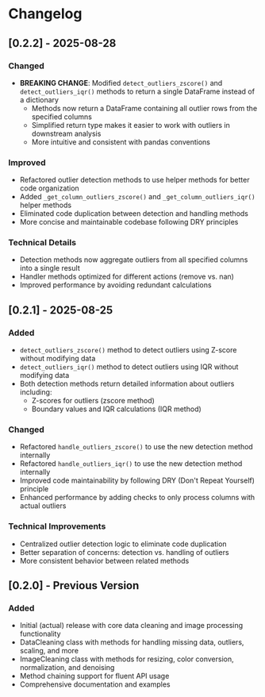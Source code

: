 # Changelog

## [0.2.2] - 2025-08-28

### Changed
- **BREAKING CHANGE**: Modified `detect_outliers_zscore()` and `detect_outliers_iqr()` methods to return a single DataFrame instead of a dictionary
  - Methods now return a DataFrame containing all outlier rows from the specified columns
  - Simplified return type makes it easier to work with outliers in downstream analysis
  - More intuitive and consistent with pandas conventions

### Improved
- Refactored outlier detection methods to use helper methods for better code organization
- Added `_get_column_outliers_zscore()` and `_get_column_outliers_iqr()` helper methods
- Eliminated code duplication between detection and handling methods
- More concise and maintainable codebase following DRY principles

### Technical Details
- Detection methods now aggregate outliers from all specified columns into a single result
- Handler methods optimized for different actions (remove vs. nan)
- Improved performance by avoiding redundant calculations

## [0.2.1] - 2025-08-25

### Added
- `detect_outliers_zscore()` method to detect outliers using Z-score without modifying data
- `detect_outliers_iqr()` method to detect outliers using IQR without modifying data
- Both detection methods return detailed information about outliers including:
  - Z-scores for outliers (zscore method)
  - Boundary values and IQR calculations (IQR method)

### Changed
- Refactored `handle_outliers_zscore()` to use the new detection method internally
- Refactored `handle_outliers_iqr()` to use the new detection method internally
- Improved code maintainability by following DRY (Don't Repeat Yourself) principle
- Enhanced performance by adding checks to only process columns with actual outliers

### Technical Improvements
- Centralized outlier detection logic to eliminate code duplication
- Better separation of concerns: detection vs. handling of outliers
- More consistent behavior between related methods

## [0.2.0] - Previous Version

### Added
- Initial (actual) release with core data cleaning and image processing functionality
- DataCleaning class with methods for handling missing data, outliers, scaling, and more
- ImageCleaning class with methods for resizing, color conversion, normalization, and denoising
- Method chaining support for fluent API usage
- Comprehensive documentation and examples

